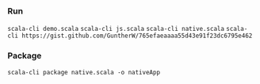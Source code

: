 ### Run
`scala-cli demo.scala`
`scala-cli js.scala`
`scala-cli native.scala`
`scala-cli https://gist.github.com/GuntherW/765efaeaaaa55d43e91f23dc6795e462`
### Package
`scala-cli package native.scala -o nativeApp`

###
